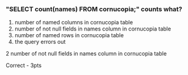 ### "SELECT count(names) FROM cornucopia;" counts what?

1. number of named columns in cornucopia table
1. number of not null fields in names column in cornucopia table
1. number of named rows in cornucopia table
1. the query errors out



2 number of not null fields in names column in cornucopia table

Correct - 3pts